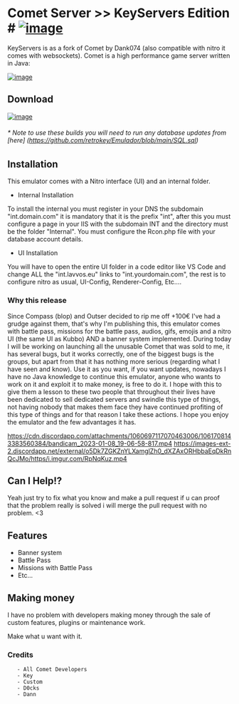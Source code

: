 # Comet Server >> KeyServers Edition # [![image](https://i.imgur.com/zE3mMpT.png)](https://discord.gg/)

KeyServers is as a fork of Comet by Dank074 (also compatible with nitro it comes with websockets). Comet is a high performance game server written in Java:



[![image](https://img.shields.io/discord/557240155040251905?style=for-the-badge&logo=discord&color=7289DA&label=KREWS&logoColor=fff)](https://discord.gg/BzfFsTp)

## Download ##
[![image](https://img.shields.io/badge/STABLE%20RELEASES-0.0.1-success.svg?style=for-the-badge&logo=appveyor)](https://github.com/retrokey/Emulador/releases)

###### * Note to use these builds you will need to run any database updates from [here] (https://github.com/retrokey/Emulador/blob/main/SQL.sql) #######

## Installation ##

This emulator comes with a Nitro interface (UI) and an internal folder.

* Internal Installation

To install the internal you must register in your DNS the subdomain "int.domain.com" it is mandatory that it is the prefix "int", after this you must configure a page in your IIS with the subdomain INT and the directory must be the folder "Internal". You must configure the Rcon.php file with your database account details.

* UI Installation

You will have to open the entire UI folder in a code editor like VS Code and change ALL the "int.lavvos.eu" links to "int.yourdomain.com", the rest is to configure nitro as usual, UI-Config, Renderer-Config, Etc....

### Why this release ###

Since Compass (blop) and Outser decided to rip me off +100€ I've had a grudge against them, that's why I'm publishing this, this emulator comes with battle pass, missions for the battle pass, audios, gifs, emojis and a nitro UI (the same UI as Kubbo) AND a banner system implemented. During today I will be working on launching all the unusable Comet that was sold to me, it has several bugs, but it works correctly, one of the biggest bugs is the groups, but apart from that it has nothing more serious (regarding what I have seen and know). Use it as you want, if you want updates, nowadays I have no Java knowledge to continue this emulator, anyone who wants to work on it and exploit it to make money, is free to do it. I hope with this to give them a lesson to these two people that throughout their lives have been dedicated to sell dedicated servers and swindle this type of things, not having nobody that makes them face they have continued profiting of this type of things and for that reason I take these actions. I hope you enjoy the emulator and the few advantages it has.

https://cdn.discordapp.com/attachments/1060697117070463006/1061708143383560384/bandicam_2023-01-08_19-06-58-817.mp4
https://images-ext-2.discordapp.net/external/o5Dk7ZGKZnYLXamglZh0_dXZAxORHbbaEqDkRnQcJMo/https/i.imgur.com/RpNqKuz.mp4


## Can I Help!? ##
Yeah just try to fix what you know and make a pull request if u can proof that the problem really is solved i will merge the pull request with no problem. <3

## Features ##

- Banner system
- Battle Pass
- Missions with Battle Pass
- Etc...

## Making money ##
I have no problem with developers making money through the sale of custom features, plugins or maintenance work.

Make what u want with it.






### Credits ###
    
       - All Comet Developers
       - Key
       - Custom
       - D0cks
       - Dann

